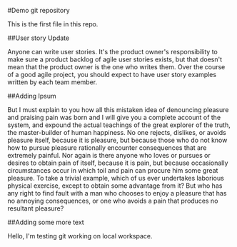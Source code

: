 #Demo git repository

This is the first file in this repo.

##User story Update

Anyone can write user stories. It's the product owner's responsibility to make sure a product backlog of agile user stories exists, but that doesn't mean that the product owner is the one who writes them. Over the course of a good agile project, you should expect to have user story examples written by each team member.

##Adding Ipsum

But I must explain to you how all this mistaken idea of denouncing pleasure and praising pain was born and I will give you a complete account of the system, and expound the actual teachings of the great explorer of the truth, the master-builder of human happiness. No one rejects, dislikes, or avoids pleasure itself, because it is pleasure, but because those who do not know how to pursue pleasure rationally encounter consequences that are extremely painful. Nor again is there anyone who loves or pursues or desires to obtain pain of itself, because it is pain, but because occasionally circumstances occur in which toil and pain can procure him some great pleasure. To take a trivial example, which of us ever undertakes laborious physical exercise, except to obtain some advantage from it? But who has any right to find fault with a man who chooses to enjoy a pleasure that has no annoying consequences, or one who avoids a pain that produces no resultant pleasure?

##Adding some more text

Hello, I'm testing git working on local workspace.
